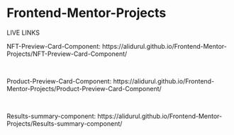 # Frontend-Mentor-Projects

LIVE LINKS
<br>
<p> NFT-Preview-Card-Component: https://alidurul.github.io/Frontend-Mentor-Projects/NFT-Preview-Card-Component/ </p>
<br>
<p> Product-Preview-Card-Component: https://alidurul.github.io/Frontend-Mentor-Projects/Product-Preview-Card-Component/ </p>
<br>
<p> Results-summary-component: https://alidurul.github.io/Frontend-Mentor-Projects/Results-summary-component/ </p>




